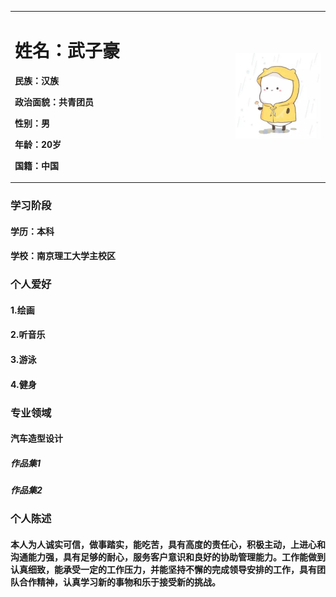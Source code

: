 <table border="0">
   <tr>
     <td width="70%">
           <h1>姓名：武子豪</h1>
           <p><b>民族：汉族</b></p>
           <p><b>政治面貌：共青团员</b></p>
           <p><b>性别：男</b></p>
           <p><b>年龄：20岁</b></p>
           <p><b>国籍：中国</b></p>
         </td>
         <td width="30%">
          <img src="/u=3079056653,2806204018&fm=26&gp=0.jpg" width="100%">          
    </td>
  </tr>
</table>

### 学习阶段  
#### 学历：本科
#### 学校：南京理工大学主校区
### 个人爱好
#### 1.绘画
#### 2.听音乐
#### 3.游泳
#### 4.健身
### 专业领域
#### 汽车造型设计
##### 作品集1
##### 作品集2
### 个人陈述 
#### 本人为人诚实可信，做事踏实，能吃苦，具有高度的责任心，积极主动，上进心和沟通能力强，具有足够的耐心，服务客户意识和良好的协助管理能力。工作能做到认真细致，能承受一定的工作压力，并能坚持不懈的完成领导安排的工作，具有团队合作精神，认真学习新的事物和乐于接受新的挑战。
